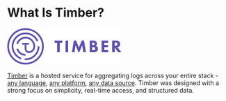 # What Is Timber?

![](.gitbook/assets/logo-purple.png)

[Timber](https://timber.io/) is a hosted service for aggregating logs across your entire stack - [any language](setup/languages/), [any platform](setup/platforms/), [any data source](setup/log-forwarders/). Timber was designed with a strong focus on simplicity, real-time access, and structured data.

